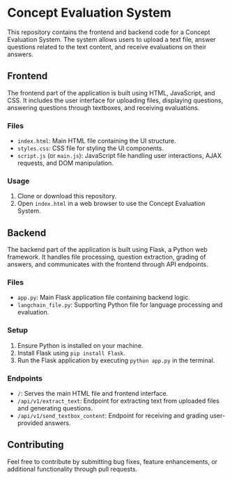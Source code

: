 # Concept Evaluation System

This repository contains the frontend and backend code for a Concept Evaluation System. The system allows users to upload a text file, answer questions related to the text content, and receive evaluations on their answers.

## Frontend

The frontend part of the application is built using HTML, JavaScript, and CSS. It includes the user interface for uploading files, displaying questions, answering questions through textboxes, and receiving evaluations.

### Files
- `index.html`: Main HTML file containing the UI structure.
- `styles.css`: CSS file for styling the UI components.
- `script.js` (or `main.js`): JavaScript file handling user interactions, AJAX requests, and DOM manipulation.

### Usage
1. Clone or download this repository.
2. Open `index.html` in a web browser to use the Concept Evaluation System.

## Backend

The backend part of the application is built using Flask, a Python web framework. It handles file processing, question extraction, grading of answers, and communicates with the frontend through API endpoints.

### Files
- `app.py`: Main Flask application file containing backend logic.
- `langchain_file.py`: Supporting Python file for language processing and evaluation.

### Setup
1. Ensure Python is installed on your machine.
2. Install Flask using `pip install Flask`.
3. Run the Flask application by executing `python app.py` in the terminal.

### Endpoints
- `/`: Serves the main HTML file and frontend interface.
- `/api/v1/extract_text`: Endpoint for extracting text from uploaded files and generating questions.
- `/api/v1/send_textbox_content`: Endpoint for receiving and grading user-provided answers.

## Contributing

Feel free to contribute by submitting bug fixes, feature enhancements, or additional functionality through pull requests.




